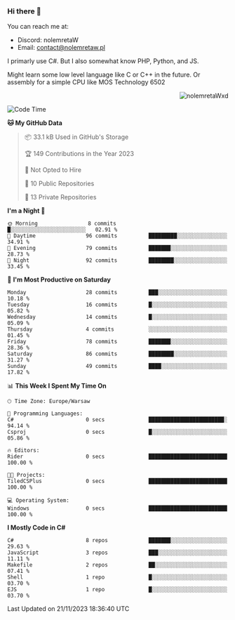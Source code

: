 ### Hi there 👋

You can reach me at:
 - Discord: nolemretaW
 - Email: contact@nolemretaw.pl
 
I primarly use C#. But I also somewhat know PHP, Python, and JS.

Might learn some low level language like C or C++ in the future. Or assembly for a simple CPU like MOS Technology 6502

<p align="right"><img src="https://komarev.com/ghpvc/?username=nolemretaWxd&amp;label=Profile%20views&amp;color=0e75b6&amp;style=flat" alt="nolemretaWxd" /></p>

<!--START_SECTION:waka-->
![Code Time](http://img.shields.io/badge/Code%20Time-85%20hrs%2039%20mins-blue)

**🐱 My GitHub Data** 

> 📦 33.1 kB Used in GitHub's Storage 
 > 
> 🏆 149 Contributions in the Year 2023
 > 
> 🚫 Not Opted to Hire
 > 
> 📜 10 Public Repositories 
 > 
> 🔑 13 Private Repositories 
 > 
**I'm a Night 🦉** 

```text
🌞 Morning                8 commits           █░░░░░░░░░░░░░░░░░░░░░░░░   02.91 % 
🌆 Daytime                96 commits          █████████░░░░░░░░░░░░░░░░   34.91 % 
🌃 Evening                79 commits          ███████░░░░░░░░░░░░░░░░░░   28.73 % 
🌙 Night                  92 commits          ████████░░░░░░░░░░░░░░░░░   33.45 % 
```
📅 **I'm Most Productive on Saturday** 

```text
Monday                   28 commits          ███░░░░░░░░░░░░░░░░░░░░░░   10.18 % 
Tuesday                  16 commits          █░░░░░░░░░░░░░░░░░░░░░░░░   05.82 % 
Wednesday                14 commits          █░░░░░░░░░░░░░░░░░░░░░░░░   05.09 % 
Thursday                 4 commits           ░░░░░░░░░░░░░░░░░░░░░░░░░   01.45 % 
Friday                   78 commits          ███████░░░░░░░░░░░░░░░░░░   28.36 % 
Saturday                 86 commits          ████████░░░░░░░░░░░░░░░░░   31.27 % 
Sunday                   49 commits          ████░░░░░░░░░░░░░░░░░░░░░   17.82 % 
```


📊 **This Week I Spent My Time On** 

```text
🕑︎ Time Zone: Europe/Warsaw

💬 Programming Languages: 
C#                       0 secs              ████████████████████████░   94.14 % 
Csproj                   0 secs              █░░░░░░░░░░░░░░░░░░░░░░░░   05.86 % 

🔥 Editors: 
Rider                    0 secs              █████████████████████████   100.00 % 

🐱‍💻 Projects: 
TiledCSPlus              0 secs              █████████████████████████   100.00 % 

💻 Operating System: 
Windows                  0 secs              █████████████████████████   100.00 % 
```

**I Mostly Code in C#** 

```text
C#                       8 repos             ███████░░░░░░░░░░░░░░░░░░   29.63 % 
JavaScript               3 repos             ███░░░░░░░░░░░░░░░░░░░░░░   11.11 % 
Makefile                 2 repos             ██░░░░░░░░░░░░░░░░░░░░░░░   07.41 % 
Shell                    1 repo              █░░░░░░░░░░░░░░░░░░░░░░░░   03.70 % 
EJS                      1 repo              █░░░░░░░░░░░░░░░░░░░░░░░░   03.70 % 
```




 Last Updated on 21/11/2023 18:36:40 UTC
<!--END_SECTION:waka-->
